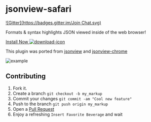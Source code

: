 jsonview-safari
===============
[![Gitter](https://badges.gitter.im/Join Chat.svg)](https://gitter.im/acrogenesis/jsonview-safari?utm_source=badge&utm_medium=badge&utm_campaign=pr-badge&utm_content=badge)

Formats & syntax highlights JSON viewed inside of the web browser!

[Install Now ![download-icon]][download-link]

This plugin was ported from [jsonview](https://github.com/bhollis/jsonview) and [jsonview-chrome](https://github.com/jamiew/jsonview-chrome)

![example]

Contributing
---

1. Fork it.
2. Create a branch `git checkout -b my_markup`
3. Commit your changes `git commit -am "Cool new feature"`
4. Push to the branch `git push origin my_markup`
5. Open a [Pull Request][1]
6. Enjoy a refreshing `Insert Favorite Beverage` and wait

[1]: https://github.com/acrogenesis/jsonview-safari/pulls
[download-link]: https://github.com/acrogenesis/jsonview-safari/raw/v1.1/jsonview.safariextz
[download-icon]: https://github.com/acrogenesis/jsonview-safari/blob/master/icon-install_2x.png
[example]: https://github.com/acrogenesis/jsonview-safari/blob/master/example.png
